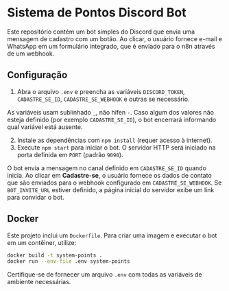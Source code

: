 # Sistema de Pontos Discord Bot

Este repositório contém um bot simples do Discord que envia uma mensagem de cadastro com um botão. Ao clicar, o usuário fornece e-mail e WhatsApp em um formulário integrado, que é enviado para o n8n através de um webhook.

## Configuração

1. Abra o arquivo `.env` e preencha as variáveis `DISCORD_TOKEN`, `CADASTRE_SE_ID`, `CADASTRE_SE_WEBHOOK` e outras se necessário.

As variáveis usam sublinhado `_`, não hífen `-`. Caso algum dos valores não
esteja definido (por exemplo `CADASTRE_SE_ID`), o bot encerrará informando
qual variável está ausente.

2. Instale as dependências com `npm install` (requer acesso à internet).
3. Execute `npm start` para iniciar o bot. O servidor HTTP será iniciado na porta definida em `PORT` (padrão `9090`).

O bot envia a mensagem no canal definido em `CADASTRE_SE_ID` quando inicia. Ao clicar em **Cadastre-se**, o usuário fornece os dados de contato que são enviados para o webhook configurado em `CADASTRE_SE_WEBHOOK`.
Se `BOT_INVITE_URL` estiver definido, a página inicial do servidor exibe um link para convidar o bot.

## Docker

Este projeto inclui um `Dockerfile`. Para criar uma imagem e executar o bot
em um contêiner, utilize:

```bash
docker build -t system-points .
docker run --env-file .env system-points
```

Certifique-se de fornecer um arquivo `.env` com todas as variáveis de
ambiente necessárias.
